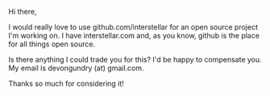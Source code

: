 Hi there,

I would really love to use github.com/interstellar for an open source project I'm working on. I have interstellar.com and, as you know, github is the place for all things open source.

Is there anything I could trade you for this? I'd be happy to compensate you. My email is devongundry (at) gmail.com.

Thanks so much for considering it!
